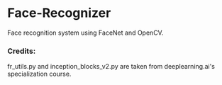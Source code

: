 # Face-Recognizer
Face recognition system using FaceNet and OpenCV.

### Credits:
fr_utils.py and inception_blocks_v2.py are taken from deeplearning.ai's specialization course.
